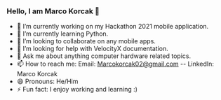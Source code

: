 ### Hello, I am Marco Korcak 👋

- 🔭 I’m currently working on my Hackathon 2021 mobile application.
- 🌱 I’m currently learning Python.
- 👯 I’m looking to collaborate on any mobile apps. 
- 🤔 I’m looking for help with VelocityX documentation.  
- 💬 Ask me about anything computer hardware related topics.
- 📫 How to reach me: Email: Marcokorcak02@gmail.com   -- LinkedIn: Marco Korcak
- 😄 Pronouns: He/Him
- ⚡ Fun fact: I enjoy working and learning :)

